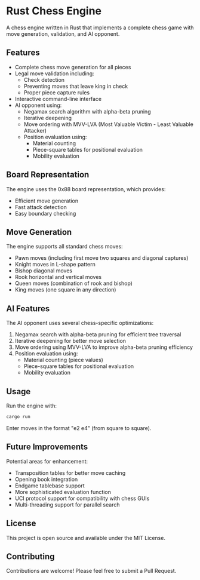 # Rust Chess Engine

A chess engine written in Rust that implements a complete chess game with move generation, validation, and AI opponent.

## Features

- Complete chess move generation for all pieces
- Legal move validation including:
  - Check detection
  - Preventing moves that leave king in check
  - Proper piece capture rules
- Interactive command-line interface
- AI opponent using:
  - Negamax search algorithm with alpha-beta pruning
  - Iterative deepening
  - Move ordering with MVV-LVA (Most Valuable Victim - Least Valuable Attacker)
  - Position evaluation using:
    - Material counting
    - Piece-square tables for positional evaluation
    - Mobility evaluation

## Board Representation

The engine uses the 0x88 board representation, which provides:
- Efficient move generation
- Fast attack detection
- Easy boundary checking

## Move Generation

The engine supports all standard chess moves:
- Pawn moves (including first move two squares and diagonal captures)
- Knight moves in L-shape pattern
- Bishop diagonal moves
- Rook horizontal and vertical moves
- Queen moves (combination of rook and bishop)
- King moves (one square in any direction)

## AI Features

The AI opponent uses several chess-specific optimizations:
1. Negamax search with alpha-beta pruning for efficient tree traversal
2. Iterative deepening for better move selection
3. Move ordering using MVV-LVA to improve alpha-beta pruning efficiency
4. Position evaluation using:
   - Material counting (piece values)
   - Piece-square tables for positional evaluation
   - Mobility evaluation

## Usage

Run the engine with:
```bash
cargo run
```

Enter moves in the format "e2 e4" (from square to square).

## Future Improvements

Potential areas for enhancement:
- Transposition tables for better move caching
- Opening book integration
- Endgame tablebase support
- More sophisticated evaluation function
- UCI protocol support for compatibility with chess GUIs
- Multi-threading support for parallel search

## License

This project is open source and available under the MIT License.

## Contributing

Contributions are welcome! Please feel free to submit a Pull Request.
